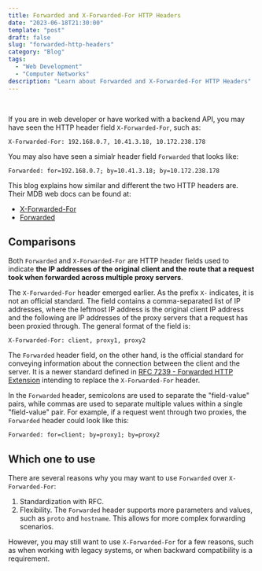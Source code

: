 ```yaml
---
title: Forwarded and X-Forwarded-For HTTP Headers
date: "2023-06-18T21:30:00"
template: "post"
draft: false
slug: "forwarded-http-headers"
category: "Blog"
tags:
  - "Web Development"
  - "Computer Networks"
description: "Learn about Forwarded and X-Forwarded-For HTTP Headers"
---
```


<br>

If you are in web developer or have worked with a backend API, you may have seen the HTTP header field `X-Forwarded-For`, such as:

```
X-Forwarded-For: 192.168.0.7, 10.41.3.18, 10.172.238.178
```

You may also have seen a simialr header field `Forwarded` that looks like:

```
Forwarded: for=192.168.0.7; by=10.41.3.18; by=10.172.238.178
```

This blog explains how similar and different the two HTTP headers are. Their MDB web docs can be found at:

* [X-Forwarded-For](https://developer.mozilla.org/en-US/docs/Web/HTTP/Headers/X-Forwarded-For)
* [Forwarded](https://developer.mozilla.org/en-US/docs/Web/HTTP/Headers/Forwarded)

## Comparisons

Both `Forwarded` and `X-Forwarded-For` are HTTP header fields used to indicate **the IP addresses of the original client and the route that a request took when forwarded across multiple proxy servers**. 

The `X-Forwarded-For` header emerged earlier. As the prefix `X-` indicates, it is not an official standard. The field contains a comma-separated list of IP addresses, where the leftmost IP address is the original client IP address and the following are IP addresses of the proxy servers that a request has been proxied through. The general format of the field is:

```
X-Forwarded-For: client, proxy1, proxy2
```

The `Forwarded` header field, on the other hand, is the official standard for conveying information about the connection between the client and the server. It is a newer standard defined in [RFC 7239 - Forwarded HTTP Extension](https://datatracker.ietf.org/doc/html/rfc7239) intending to replace the `X-Forwarded-For` header. 

In the `Forwarded` header, semicolons are used to separate the "field-value" pairs, while commas are used to separate multiple values within a single "field-value" pair.
For example, if a request went through two proxies, the `Forwarded` header could look like this:

```
Forwarded: for=client; by=proxy1; by=proxy2
```

## Which one to use

There are several reasons why you may want to use `Forwarded` over `X-Forwarded-For`: 

1. Standardization with RFC.
2. Flexibility. The `Forwarded` header supports more parameters and values, such as `proto` and `hostname`. This allows for more complex forwarding scenarios.

However, you may still want to use `X-Forwarded-For` for a few reasons, such as when working with legacy systems, or when backward compatibility is a requirement.

<br>
